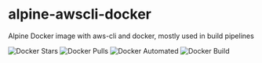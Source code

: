 # alpine-awscli-docker

Alpine Docker image with aws-cli and docker, mostly used in build pipelines

![Docker Stars](https://img.shields.io/docker/stars/xhochn/alpine-awscli-docker.svg) ![Docker Pulls](https://img.shields.io/docker/pulls/xhochn/alpine-awscli-docker.svg) ![Docker Automated](https://img.shields.io/docker/automated/xhochn/alpine-awscli-docker.svg?maxAge=2592000) ![Docker Build](https://img.shields.io/docker/build/xhochn/alpine-awscli-docker.svg)
